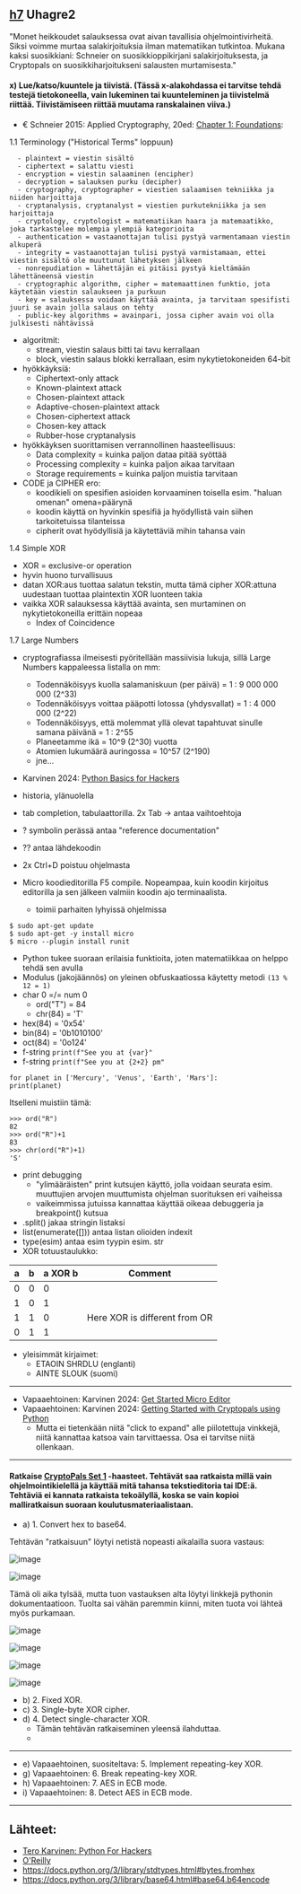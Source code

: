 ## [h7](https://terokarvinen.com/application-hacking/#:~:text=githubissa%20olevaa%20koodia.-,h7,-Uhagre2) Uhagre2

"Monet heikkoudet salauksessa ovat aivan tavallisia ohjelmointivirheitä. Siksi voimme murtaa salakirjoituksia ilman matematiikan tutkintoa. Mukana kaksi suosikkiani: Schneier on suosikkioppikirjani salakirjoituksesta, ja Cryptopals on suosikkiharjoitukseni salausten murtamisesta."

#### x) Lue/katso/kuuntele ja tiivistä. (Tässä x-alakohdassa ei tarvitse tehdä testejä tietokoneella, vain lukeminen tai kuunteleminen ja tiivistelmä riittää. Tiivistämiseen riittää muutama ranskalainen viiva.)

- € Schneier 2015: Applied Cryptography, 20ed: [Chapter 1: Foundations](https://learning.oreilly.com/library/view/applied-cryptography-protocols/9781119096726/08_chap01.html#chap01-sec001):

1.1 Terminology ("Historical Terms" loppuun)
```
  - plaintext = viestin sisältö
  - ciphertext = salattu viesti
  - encryption = viestin salaaminen (encipher)
  - decryption = salauksen purku (decipher)
  - cryptography, cryptographer = viestien salaamisen tekniikka ja niiden harjoittaja
  - cryptanalysis, cryptanalyst = viestien purkutekniikka ja sen harjoittaja
  - cryptology, cryptologist = matematiikan haara ja matemaatikko, joka tarkastelee molempia ylempiä kategorioita
  - authentication = vastaanottajan tulisi pystyä varmentamaan viestin alkuperä
  - integrity = vastaanottajan tulisi pystyä varmistamaan, ettei viestin sisältö ole muuttunut lähetyksen jälkeen
  - nonrepudiation = lähettäjän ei pitäisi pystyä kieltämään lähettäneensä viestin
  - cryptographic algorithm, cipher = matemaattinen funktio, jota käytetään viestin salaukseen ja purkuun
  - key = salauksessa voidaan käyttää avainta, ja tarvitaan spesifisti juuri se avain jolla salaus on tehty
  - public-key algorithms = avainpari, jossa cipher avain voi olla julkisesti nähtävissä
```
- algoritmit:
  - stream, viestin salaus bitti tai tavu kerrallaan
  - block, viestin salaus blokki kerrallaan, esim nykytietokoneiden 64-bit
- hyökkäyksiä:
  - Ciphertext-only attack
  - Known-plaintext attack
  - Chosen-plaintext attack
  - Adaptive-chosen-plaintext attack
  - Chosen-ciphertext attack
  - Chosen-key attack
  - Rubber-hose cryptanalysis
- hyökkäyksen suorittamisen verrannollinen haasteellisuus:
  - Data complexity = kuinka paljon dataa pitää syöttää
  - Processing complexity = kuinka paljon aikaa tarvitaan
  - Storage requirements = kuinka paljon muistia tarvitaan
- CODE ja CIPHER ero:
  - koodikieli on spesifien asioiden korvaaminen toisella esim. "haluan omenan" omena=päärynä
  - koodin käyttä on hyvinkin spesifiä ja hyödyllistä vain siihen tarkoitetuissa tilanteissa
  - cipherit ovat hyödyllisiä ja käytettäviä mihin tahansa vain

1.4 Simple XOR
- XOR = exclusive-or operation
- hyvin huono turvallisuus
- datan XOR:aus tuottaa salatun tekstin, mutta tämä cipher XOR:attuna uudestaan tuottaa plaintextin XOR luonteen takia
- vaikka XOR salauksessa käyttää avainta, sen murtaminen on nykytietokoneilla erittäin nopeaa
  - Index of Coincidence

1.7 Large Numbers
- cryptografiassa ilmeisesti pyöritellään massiivisia lukuja, sillä Large Numbers kappaleessa listalla on mm:
  - Todennäköisyys kuolla salamaniskuun (per päivä) = 1 : 9 000 000 000 (2^33)
  - Todennäköisyys voittaa pääpotti lotossa (yhdysvallat) = 1 : 4 000 000 (2^22)
  - Todennäköisyys, että molemmat yllä olevat tapahtuvat sinulle samana päivänä = 1 : 2^55
  - Planeetamme ikä = 10^9 (2^30) vuotta
  - Atomien lukumäärä auringossa = 10^57 (2^190)
  - jne...



- Karvinen 2024: [Python Basics for Hackers](https://terokarvinen.com/python-for-hackers/)
- historia, ylänuolella
- tab completion, tabulaattorilla. 2x Tab -> antaa vaihtoehtoja
- ? symbolin perässä antaa "reference documentation"
- ?? antaa lähdekoodin
- 2x Ctrl+D poistuu ohjelmasta
- Micro koodieditorilla F5 compile. Nopeampaa, kuin koodin kirjoitus editorilla ja sen jälkeen valmiin koodin ajo terminaalista.
  - toimii parhaiten lyhyissä ohjelmissa
```
$ sudo apt-get update
$ sudo apt-get -y install micro
$ micro --plugin install runit
```
- Python tukee suoraan erilaisia funktioita, joten matematiikkaa on helppo tehdä sen avulla
- Modulus (jakojäännös) on yleinen obfuskaatiossa käytetty metodi `(13 % 12 = 1)`
- char 0 =/= num 0
  - ord("T") = 84
  - chr(84) = 'T'
- hex(84) = '0x54'
- bin(84) = '0b1010100'
- oct(84) = '0o124'
- f-string `print(f"See you at {var}"`
- f-string `print(f"See you at {2+2} pm"`
```
for planet in ['Mercury', 'Venus', 'Earth', 'Mars']:
print(planet)
```
Itselleni muistiin tämä:
```
>>> ord("R")
82
>>> ord("R")+1
83
>>> chr(ord("R")+1)
'S'
```
- print debugging
  - "ylimääräisten" print kutsujen käyttö, jolla voidaan seurata esim. muuttujien arvojen muuttumista ohjelman suorituksen eri vaiheissa
  - vaikeimmissa jutuissa kannattaa käyttää oikeaa debuggeria ja breakpoint() kutsua
- .split() jakaa stringin listaksi
- list(enumerate([])) antaa listan olioiden indexit
- type(esim) antaa esim tyypin esim. str
- XOR totuustaulukko:

| a   | b   | a XOR b | Comment                       |
| --- | --- | ------- | ----------------------------- |
| 0   | 0   | 0       |                               |
| 1   | 0   | 1       |                               |
| 1   | 1   | 0       | Here XOR is different from OR |
| 0   | 1   | 1       |                               |

- yleisimmät kirjaimet:
  - ETAOIN SHRDLU (englanti)
  - AINTE SLOUK (suomi)


---
- Vapaaehtoinen: Karvinen 2024: [Get Started Micro Editor](https://terokarvinen.com/get-started-micro-editor/)
- Vapaaehtoinen: Karvinen 2024: [Getting Started with Cryptopals using Python](https://terokarvinen.com/getting-started-python-cryptopals/)
  - Mutta ei tietenkään niitä "click to expand" alle piilotettuja vinkkejä, niitä kannattaa katsoa vain tarvittaessa. Osa ei tarvitse niitä ollenkaan.

---
#### Ratkaise [CryptoPals Set 1](https://cryptopals.com/sets/1) -haasteet. Tehtävät saa ratkaista millä vain ohjelmointikielellä ja käyttää mitä tahansa tekstieditoria tai IDE:ä. Tehtäviä ei kannata ratkaista tekoälyllä, koska se vain kopioi malliratkaisun suoraan koulutusmateriaalistaan.

- a) 1. Convert hex to base64.

Tehtävän "ratkaisuun" löytyi netistä nopeasti aikalailla suora vastaus:

![image](https://github.com/user-attachments/assets/08710773-162b-46ba-b0fd-13d694263617)

![image](https://github.com/user-attachments/assets/5881a97d-e4ab-4fef-b29d-d68a5e145ce5)

Tämä oli aika tylsää, mutta tuon vastauksen alta löytyi linkkejä pythonin dokumentaatioon. Tuolta sai vähän paremmin kiinni, miten tuota voi lähteä myös purkamaan.

![image](https://github.com/user-attachments/assets/d9a400db-1b29-4474-bc28-5ed41fff651f)

![image](https://github.com/user-attachments/assets/5a6893f5-7e0a-4383-815d-9bfddc738160)

![image](https://github.com/user-attachments/assets/c7527dcc-4e89-4eb9-af59-ae6a03c1942d)

![image](https://github.com/user-attachments/assets/e49766d0-3774-4344-9649-73544af4e03e)


- b) 2. Fixed XOR.
- c) 3. Single-byte XOR cipher.
- d) 4. Detect single-character XOR.
  - Tämän tehtävän ratkaiseminen yleensä ilahduttaa.
  - 
---
- e) Vapaaehtoinen, suositeltava: 5. Implement repeating-key XOR.
- g) Vapaaehtoinen: 6. Break repeating-key XOR.
- h) Vapaaehtoinen: 7. AES in ECB mode.
- i) Vapaaehtoinen: 8. Detect AES in ECB mode.

---
## Lähteet:
- [Tero Karvinen: Python For Hackers](https://terokarvinen.com/python-for-hackers/)
- [O'Reilly](https://learning.oreilly.com/library/view/applied-cryptography-protocols/9781119096726/08_chap01.html#chap01-sec001)
- https://docs.python.org/3/library/stdtypes.html#bytes.fromhex
- https://docs.python.org/3/library/base64.html#base64.b64encode
